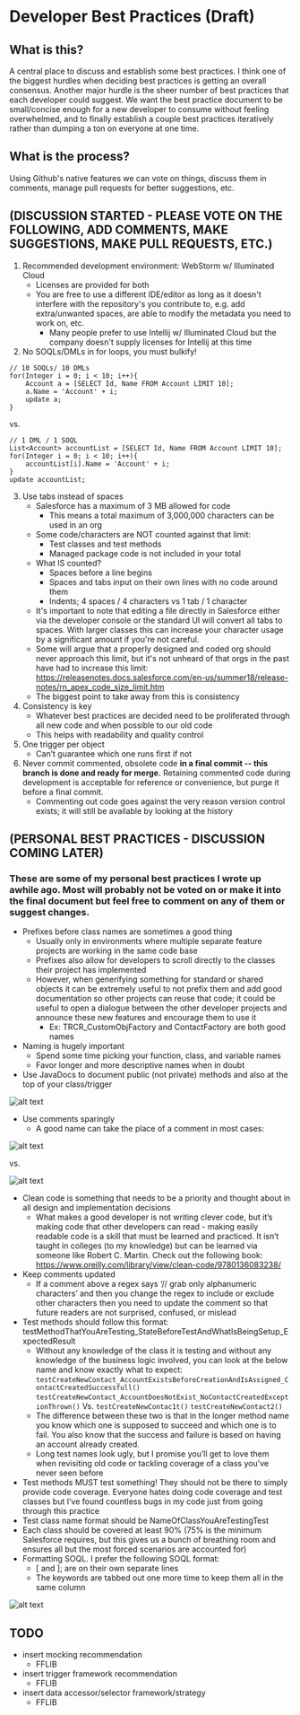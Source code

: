 # Developer Best Practices (Draft)

## What is this?
A central place to discuss and establish some best practices. I think one of the biggest hurdles when deciding best practices is getting an overall consensus. Another major hurdle is the sheer number of best practices that each developer could suggest. We want the best practice document to be small/concise enough for a new developer to consume without feeling overwhelmed, and to finally establish a couple best practices iteratively rather than dumping a ton on everyone at one time.

## What is the process?
Using Github's native features we can vote on things, discuss them in comments, manage pull requests for better suggestions, etc.

## (DISCUSSION STARTED - PLEASE VOTE ON THE FOLLOWING, ADD COMMENTS, MAKE SUGGESTIONS, MAKE PULL REQUESTS, ETC.)

1. Recommended development environment: WebStorm w/ Illuminated Cloud
   - Licenses are provided for both
   - You are free to use a different IDE/editor as long as it doesn't interfere with the repository's you contribute to, e.g. add extra/unwanted spaces, are able to modify the metadata you need to work on, etc.
     - Many people prefer to use Intellij w/ Illuminated Cloud but the company doesn't supply licenses for Intellij at this time
2. No SOQLs/DMLs in for loops, you must bulkify!
```
// 10 SOQLs/ 10 DMLs
for(Integer i = 0; i < 10; i++){
	Account a = [SELECT Id, Name FROM Account LIMIT 10];
	a.Name = 'Account' + i;
	update a;
}
```
vs.
```
// 1 DML / 1 SOQL
List<Account> accountList = [SELECT Id, Name FROM Account LIMIT 10];
for(Integer i = 0; i < 10; i++){
	accountList[i].Name = 'Account' + i;
}
update accountList;
```
3. Use tabs instead of spaces 
   - Salesforce has a maximum of 3 MB allowed for code
     - This means a total maximum of 3,000,000 characters can be used in an org
   - Some code/characters are NOT counted against that limit:
     - Test classes and test methods
     - Managed package code is not included in your total
   - What IS counted?
     - Spaces before a line begins
     - Spaces and tabs input on their own lines with no code around them
     - Indents; 4 spaces / 4 characters vs 1 tab / 1 character
   - It's important to note that editing a file directly in Salesforce either via the developer console or the standard UI will convert all tabs to spaces. With larger classes this can increase your character usage by a significant amount if you're not careful.
   - Some will argue that a properly designed and coded org should never approach this limit, but it's not unheard of that orgs in the past have had to increase this limit: https://releasenotes.docs.salesforce.com/en-us/summer18/release-notes/rn_apex_code_size_limit.htm
   - The biggest point to take away from this is consistency
4. Consistency is key
   - Whatever best practices are decided need to be proliferated through all new code and when possible to our old code
   - This helps with readability and quality control
5. One trigger per object 
   - Can’t guarantee which one runs first if not
6. Never commit commented, obsolete code **in a final commit -- this branch is done and ready for merge.**  Retaining commented code during development is acceptable for reference or convenience, but purge it before a final commit.
   - Commenting out code goes against the very reason version control exists; it will still be available by looking at the history

## (PERSONAL BEST PRACTICES - DISCUSSION COMING LATER)
### These are some of my personal best practices I wrote up awhile ago. Most will probably not be voted on or make it into the final document but feel free to comment on any of them or suggest changes.

- Prefixes before class names are sometimes a good thing 
  - Usually only in environments where multiple separate feature projects are working in the same code base 
  - Prefixes also allow for developers to scroll directly to the classes their project has implemented 
  - However, when generifying something for standard or shared objects it can be extremely useful to not prefix them and add good documentation so other projects can reuse that code; it could be useful to open a dialogue between the other developer projects and announce these new features and encourage them to use it 
    - Ex: TRCR_CustomObjFactory and ContactFactory are both good names 
- Naming is hugely important 
  - Spend some time picking your function, class, and variable names 
  - Favor longer and more descriptive names when in doubt 
- Use JavaDocs to document public (not private) methods and also at the top of your class/trigger 

![alt text](https://github.com/InternationalTradeAdministration/developer-best-practices/blob/master/images/java_doc_example.PNG "JavaDoc example")

- Use comments sparingly 
  - A good name can take the place of a comment in most cases: 

![alt text](https://github.com/InternationalTradeAdministration/developer-best-practices/blob/master/images/comment_example_before.PNG "Comment example - before refactor")

vs. 

![alt text](https://github.com/InternationalTradeAdministration/developer-best-practices/blob/master/images/comment_example_after.PNG "Comment example - after refactor")

- Clean code is something that needs to be a priority and thought about in all design and implementation decisions 
  - What makes a good developer is not writing clever code, but it’s making code that other developers can read - making easily readable code is a skill that must be learned and practiced. It isn’t taught in colleges (to my knowledge) but can be learned via someone like Robert C. Martin. Check out the following book: https://www.oreilly.com/library/view/clean-code/9780136083238/  
- Keep comments updated 
  - If a comment above a regex says ‘// grab only alphanumeric characters’ and then you change the regex to include or exclude other characters then you need to update the comment so that future readers are not surprised, confused, or mislead 
- Test methods should follow this format: testMethodThatYouAreTesting_StateBeforeTestAndWhatIsBeingSetup_ExpectedResult 
  - Without any knowledge of the class it is testing and without any knowledge of the business logic involved, you can look at the below name and know exactly what to expect: 
`testCreateNewContact_AccountExistsBeforeCreationAndIsAssigned_ContactCreatedSuccessfull()`
`testCreateNewContact_AccountDoesNotExist_NoContactCreatedExceptionThrown()`
Vs.
`testCreateNewContac1t()`
`testCreateNewContact2()`
  - The difference between these two is that in the longer method name you know which one is supposed to succeed and which one is to fail. You also know that the success and failure is based on having an account already created. 
  - Long test names look ugly, but I promise you’ll get to love them when revisiting old code or tackling coverage of a class you’ve never seen before 
- Test methods MUST test something! They should not be there to simply provide code coverage. Everyone hates doing code coverage and test classes but I’ve found countless bugs in my code just from going through this practice 
- Test class name format should be NameOfClassYouAreTestingTest 
- Each class should be covered at least 90% (75% is the minimum Salesforce requires, but this gives us a bunch of breathing room and ensures all but the most forced scenarios are accounted for) 
- Formatting SOQL. I prefer the following SOQL format: 
  - [ and ]; are on their own separate lines
  - The keywords are tabbed out one more time to keep them all in the same column

![alt text](https://github.com/InternationalTradeAdministration/developer-best-practices/blob/master/images/soql_format_example.PNG "SOQL format example")

## TODO

- insert mocking recommendation
  - FFLIB
- insert trigger framework recommendation
  - FFLIB
- insert data accessor/selector framework/strategy
  - FFLIB 
